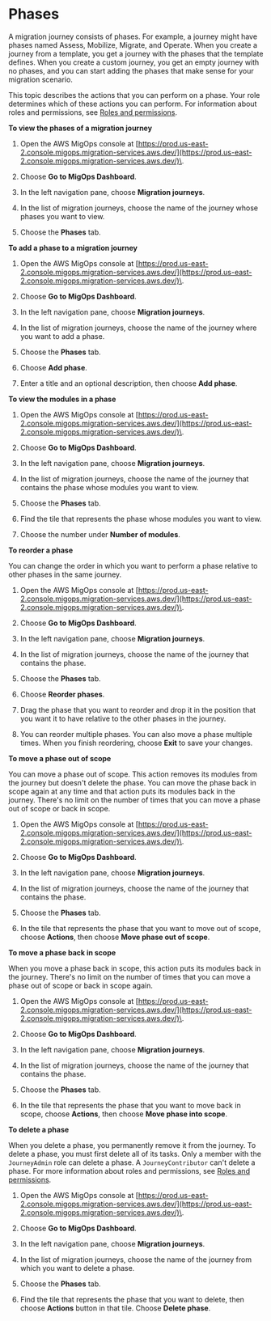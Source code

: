 # Phases<a name="phases"></a>

A migration journey consists of phases\. For example, a journey might have phases named Assess, Mobilize, Migrate, and Operate\. When you create a journey from a template, you get a journey with the phases that the template defines\. When you create a custom journey, you get an empty journey with no phases, and you can start adding the phases that make sense for your migration scenario\.

This topic describes the actions that you can perform on a phase\. Your role determines which of these actions you can perform\. For information about roles and permissions, see [Roles and permissions](permissions.md)\.

**To view the phases of a migration journey**

1. Open the AWS MigOps console at [https://prod.us-east-2.console.migops.migration-services.aws.dev/](https://prod.us-east-2.console.migops.migration-services.aws.dev/)\.

1. Choose **Go to MigOps Dashboard**\.

1. In the left navigation pane, choose **Migration journeys**\.

1. In the list of migration journeys, choose the name of the journey whose phases you want to view\.

1. Choose the **Phases** tab\.



**To add a phase to a migration journey**

1. Open the AWS MigOps console at [https://prod.us-east-2.console.migops.migration-services.aws.dev/](https://prod.us-east-2.console.migops.migration-services.aws.dev/)\.

1. Choose **Go to MigOps Dashboard**\.

1. In the left navigation pane, choose **Migration journeys**\.

1. In the list of migration journeys, choose the name of the journey where you want to add a phase\.

1. Choose the **Phases** tab\.

1. Choose **Add phase**\.

1. Enter a title and an optional description, then choose **Add phase**\.



**To view the modules in a phase**

1. Open the AWS MigOps console at [https://prod.us-east-2.console.migops.migration-services.aws.dev/](https://prod.us-east-2.console.migops.migration-services.aws.dev/)\.

1. Choose **Go to MigOps Dashboard**\.

1. In the left navigation pane, choose **Migration journeys**\.

1. In the list of migration journeys, choose the name of the journey that contains the phase whose modules you want to view\.

1. Choose the **Phases** tab\.

1. Find the tile that represents the phase whose modules you want to view\.

1. Choose the number under **Number of modules**\.



**To reorder a phase**

You can change the order in which you want to perform a phase relative to other phases in the same journey\.

1. Open the AWS MigOps console at [https://prod.us-east-2.console.migops.migration-services.aws.dev/](https://prod.us-east-2.console.migops.migration-services.aws.dev/)\.

1. Choose **Go to MigOps Dashboard**\.

1. In the left navigation pane, choose **Migration journeys**\.

1. In the list of migration journeys, choose the name of the journey that contains the phase\.

1. Choose the **Phases** tab\.

1. Choose **Reorder phases**\.

1. Drag the phase that you want to reorder and drop it in the position that you want it to have relative to the other phases in the journey\.

1. You can reorder multiple phases\. You can also move a phase multiple times\. When you finish reordering, choose **Exit** to save your changes\.



**To move a phase out of scope**

You can move a phase out of scope\. This action removes its modules from the journey but doesn't delete the phase\. You can move the phase back in scope again at any time and that action puts its modules back in the journey\. There's no limit on the number of times that you can move a phase out of scope or back in scope\.

1. Open the AWS MigOps console at [https://prod.us-east-2.console.migops.migration-services.aws.dev/](https://prod.us-east-2.console.migops.migration-services.aws.dev/)\.

1. Choose **Go to MigOps Dashboard**\.

1. In the left navigation pane, choose **Migration journeys**\.

1. In the list of migration journeys, choose the name of the journey that contains the phase\.

1. Choose the **Phases** tab\.

1. In the tile that represents the phase that you want to move out of scope, choose **Actions**, then choose **Move phase out of scope**\.



**To move a phase back in scope**

When you move a phase back in scope, this action puts its modules back in the journey\. There's no limit on the number of times that you can move a phase out of scope or back in scope again\.

1. Open the AWS MigOps console at [https://prod.us-east-2.console.migops.migration-services.aws.dev/](https://prod.us-east-2.console.migops.migration-services.aws.dev/)\.

1. Choose **Go to MigOps Dashboard**\.

1. In the left navigation pane, choose **Migration journeys**\.

1. In the list of migration journeys, choose the name of the journey that contains the phase\.

1. Choose the **Phases** tab\.

1. In the tile that represents the phase that you want to move back in scope, choose **Actions**, then choose **Move phase into scope**\.



**To delete a phase**

When you delete a phase, you permanently remove it from the journey\. To delete a phase, you must first delete all of its tasks\. Only a member with the `JourneyAdmin` role can delete a phase\. A `JourneyContributor` can't delete a phase\. For more information about roles and permissions, see [Roles and permissions](permissions.md)\.

1. Open the AWS MigOps console at [https://prod.us-east-2.console.migops.migration-services.aws.dev/](https://prod.us-east-2.console.migops.migration-services.aws.dev/)\.

1. Choose **Go to MigOps Dashboard**\.

1. In the left navigation pane, choose **Migration journeys**\.

1. In the list of migration journeys, choose the name of the journey from which you want to delete a phase\.

1. Choose the **Phases** tab\.

1. Find the tile that represents the phase that you want to delete, then choose **Actions** button in that tile\. Choose **Delete phase**\.